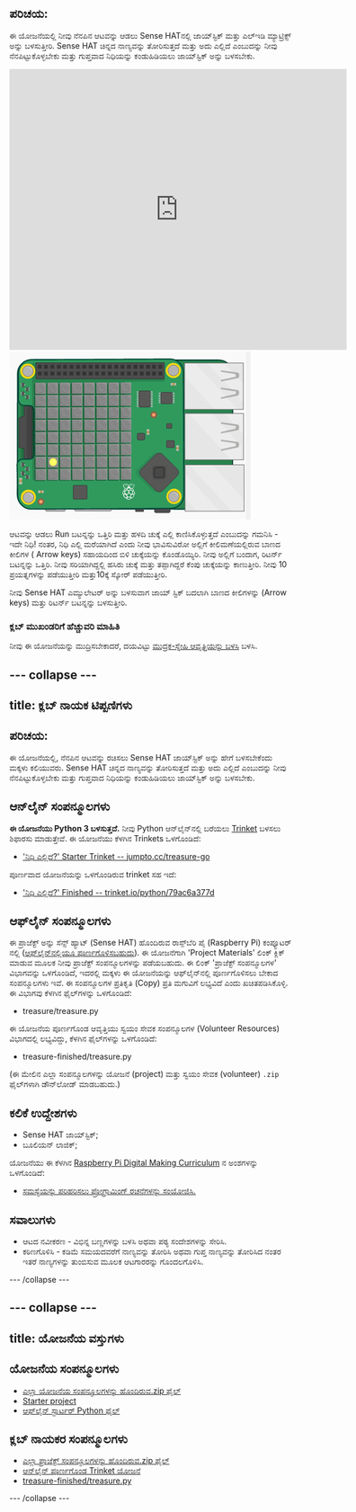 ## ಪರಿಚಯ:

ಈ ಯೋಜನೆಯಲ್ಲಿ ನೀವು ನೆನಪಿನ ಆಟವನ್ನು ಆಡಲು Sense HATನಲ್ಲಿ ಜಾಯ್‌ಸ್ಟಿಕ್ ಮತ್ತು ಎಲ್ಇಡಿ ಮ್ಯಾಟ್ರಿಕ್ಸ್ ಅನ್ನು ಬಳಸುತ್ತೀರಿ. Sense HAT ಚಿನ್ನದ ನಾಣ್ಯವನ್ನು ತೋರಿಸುತ್ತದೆ ಮತ್ತು ಅದು ಎಲ್ಲಿದೆ ಎಂಬುದನ್ನು ನೀವು ನೆನಪಿಟ್ಟುಕೊಳ್ಳಬೇಕು ಮತ್ತು ಗುಪ್ತವಾದ ನಿಧಿಯನ್ನು ಕಂಡುಹಿಡಿಯಲು ಜಾಯ್‌ಸ್ಟಿಕ್ ಅನ್ನು ಬಳಸಬೇಕು.

<div class="trinket">
  <iframe src="https://trinket.io/embed/python/79ac6a377d?outputOnly=true&start=result" width="600" height="500" frameborder="0" marginwidth="0" marginheight="0" allowfullscreen mark="crwd-mark">
</iframe> <img src="images/treasure-final.png" />
</div>

ಆಟವನ್ನು ಆಡಲು Run ಬಟನ್ನನ್ನು ಒತ್ತಿರಿ ಮತ್ತು ಹಳದಿ ಚುಕ್ಕೆ ಎಲ್ಲಿ ಕಾಣಿಸಿಕೊಳ್ಳುತ್ತದೆ ಎಂಬುದನ್ನು ಗಮನಿಸಿ - ಇದೇ ನಿಧಿ! ನಂತರ, ನಿಧಿ ಎಲ್ಲಿ ಮರೆಯಾಗಿದೆ ಎಂದು ನೀವು ಭಾವಿಸುವಿರೋ ಅಲ್ಲಿಗೆ ಕೀಲಿಮಣೆಯಲ್ಲಿರುವ ಬಾಣದ ಕೀಲಿಗಳ ( Arrow keys) ಸಹಾಯದಿಂದ ಬಿಳಿ ಚುಕ್ಕೆಯನ್ನು ಕೊಂಡೊಯ್ಯಿರಿ. ನೀವು ಅಲ್ಲಿಗೆ ಬಂದಾಗ, ರಿಟರ್ನ್ ಬಟನ್ನನ್ನು ಒತ್ತಿರಿ. ನೀವು ಸರಿಯಾಗಿದ್ದಲ್ಲಿ ಹಸಿರು ಚುಕ್ಕೆ ಮತ್ತು ತಪ್ಪಾಗಿದ್ದರೆ ಕೆಂಪು ಚುಕ್ಕೆಯನ್ನು ಕಾಣುತ್ತೀರಿ. ನೀವು 10 ಪ್ರಯತ್ನಗಳನ್ನು ಪಡೆಯುತ್ತೀರಿ ಮತ್ತು10ಕ್ಕೆ ಸ್ಕೋರ್ ಪಡೆಯುತ್ತೀರಿ.

ನೀವು Sense HAT ಎಮ್ಯುಲೇಟರ್ ಅನ್ನು ಬಳಸುವಾಗ ಜಾಯ್ ಸ್ಟಿಕ್ ಬದಲಾಗಿ ಬಾಣದ ಕೀಲಿಗಳನ್ನು (Arrow keys) ಮತ್ತು ರಿಟರ್ನ್ ಬಟನ್ನನ್ನು ಬಳಸುತ್ತೀರಿ.

### ಕ್ಲಬ್ ಮುಖಂಡರಿಗೆ ಹೆಚ್ಚುವರಿ ಮಾಹಿತಿ

ನೀವು ಈ ಯೋಜನೆಯನ್ನು ಮುದ್ರಿಸಬೇಕಾದರೆ, ದಯವಿಟ್ಟು [ಮುದ್ರಕ-ಸ್ನೇಹಿ ಆವೃತ್ತಿಯನ್ನು ಬಳಸಿ](https://projects.raspberrypi.org/kn-IN/projects/wheres-the-treasure/print) ಬಳಸಿ.

--- collapse ---
---
title: ಕ್ಲಬ್ ನಾಯಕ ಟಿಪ್ಪಣಿಗಳು
---

## ಪರಿಚಯ:

ಈ ಯೋಜನೆಯಲ್ಲಿ, ನೆನಪಿನ ಆಟವನ್ನು ರಚಿಸಲು Sense HAT ಜಾಯ್‌ಸ್ಟಿಕ್ ಅನ್ನು ಹೇಗೆ ಬಳಸಬೇಕೆಂದು ಮಕ್ಕಳು ಕಲಿಯುವರು. Sense HAT ಚಿನ್ನದ ನಾಣ್ಯವನ್ನು ತೋರಿಸುತ್ತದೆ ಮತ್ತು ಅದು ಎಲ್ಲಿದೆ ಎಂಬುದನ್ನು ನೀವು ನೆನಪಿಟ್ಟುಕೊಳ್ಳಬೇಕು ಮತ್ತು ಗುಪ್ತವಾದ ನಿಧಿಯನ್ನು ಕಂಡುಹಿಡಿಯಲು ಜಾಯ್‌ಸ್ಟಿಕ್ ಅನ್ನು ಬಳಸಬೇಕು.

## ಆನ್‌ಲೈನ್ ಸಂಪನ್ಮೂಲಗಳು

**ಈ ಯೋಜನೆಯು Python 3 ಬಳಸುತ್ತದೆ.** ನೀವು Python ಆನ್‌ಲೈನ್‌ನಲ್ಲಿ ಬರೆಯಲು [Trinket](https://trinket.io/) ಬಳಸಲು ಶಿಫಾರಸು ಮಾಡುತ್ತೇವೆ. ಈ ಯೋಜನೆಯು ಕೆಳಗಿನ Trinkets ಒಳಗೊಂಡಿದೆ:

* ['ನಿಧಿ ಎಲ್ಲಿದೆ?' Starter Trinket -- jumpto.cc/treasure-go](http://jumpto.cc/treasure-go)

ಪೂರ್ಣವಾದ ಯೋಜನೆಯನ್ನು ಒಳಗೊಂಡಿರುವ trinket ಸಹ ಇದೆ:

* ['ನಿಧಿ ಎಲ್ಲಿದೆ?' Finished -- trinket.io/python/79ac6a377d](https://trinket.io/python/79ac6a377d)

## ಆಫ್‌ಲೈನ್ ಸಂಪನ್ಮೂಲಗಳು

ಈ ಪ್ರಾಜೆಕ್ಟ್ ಅನ್ನು ಸೆನ್ಸ್ ಹ್ಯಾಟ್ (Sense HAT) ಹೊಂದಿರುವ ರಾಸ್ಪ್‌ಬೆರಿ ಪೈ (Raspberry Pi) ಕಂಪ್ಯೂಟರ್ ನಲ್ಲಿ ([ಆಫ್‌ಲೈನ್‌ನಲ್ಲಿಯೂ ಪೂರ್ಣಗೊಳಿಸಬಹುದು](https://www.codeclubprojects.org/en-GB/resources/physical-sense-hat/)). ಈ ಯೋಜನೆಗಾಗಿ 'Project Materials' ಲಿಂಕ್ ಕ್ಲಿಕ್ ಮಾಡುವ ಮೂಲಕ ನೀವು ಪ್ರಾಜೆಕ್ಟ್ ಸಂಪನ್ಮೂಲಗಳನ್ನು ಪಡೆಯಬಹುದು. ಈ ಲಿಂಕ್ 'ಪ್ರಾಜೆಕ್ಟ್ ಸಂಪನ್ಮೂಲಗಳ' ವಿಭಾಗವನ್ನು ಒಳಗೊಂಡಿದೆ, ಇದರಲ್ಲಿ ಮಕ್ಕಳು ಈ ಯೋಜನೆಯನ್ನು ಆಫ್‌ಲೈನ್‌ನಲ್ಲಿ ಪೂರ್ಣಗೊಳಿಸಲು ಬೇಕಾದ ಸಂಪನ್ಮೂಲಗಳು ಇವೆ. ಈ ಸಂಪನ್ಮೂಲಗಳ ಪ್ರತಿಕೃತಿ (Copy) ಪ್ರತಿ ಮಗುವಿಗೆ ಲಭ್ಯವಿದೆ ಎಂದು ಖಚಿತಪಡಿಸಿಕೊಳ್ಳಿ. ಈ ವಿಭಾಗವು ಕೆಳಗಿನ ಫೈಲ್‌ಗಳನ್ನು ಒಳಗೊಂಡಿದೆ:

* treasure/treasure.py

ಈ ಯೋಜನೆಯ ಪೂರ್ಣಗೊಂಡ ಆವೃತ್ತಿಯು ಸ್ವಯಂ ಸೇವಕ ಸಂಪನ್ಮೂಲಗಳ (Volunteer Resources) ವಿಭಾಗದಲ್ಲಿ ಲಭ್ಯವಿದ್ದು, ಕೆಳಗಿನ ಫೈಲ್‌ಗಳನ್ನು ಒಳಗೊಂಡಿದೆ:

* treasure-finished/treasure.py

(ಈ ಮೇಲಿನ ಎಲ್ಲಾ ಸಂಪನ್ಮೂಲಗಳನ್ನು ಯೋಜನೆ (project) ಮತ್ತು ಸ್ವಯಂ ಸೇವಕ (volunteer) `.zip` ಫೈಲ್‌ಗಳಾಗಿ ಡೌನ್‌ಲೋಡ್ ಮಾಡಬಹುದು.)

## ಕಲಿಕೆ ಉದ್ದೇಶಗಳು

* Sense HAT ಜಾಯ್‌ಸ್ಟಿಕ್;
* ಬೂಲಿಯನ್ ಲಾಜಿಕ್;

ಯೋಜನೆಯು ಈ ಕೆಳಗಿನ [Raspberry Pi Digital Making Curriculum](http://rpf.io/curriculum) ನ ಅಂಶಗಳನ್ನು ಒಳಗೊಂಡಿದೆ:

* [ಸಮಸ್ಯೆಯನ್ನು ಪರಿಹರಿಸಲು ಪ್ರೋಗ್ರಾಮಿಂಗ್ ರಚನೆಗಳನ್ನು ಸಂಯೋಜಿಸಿ.](https://www.raspberrypi.org/curriculum/programming/builder)

## ಸವಾಲುಗಳು

* ಆಟದ ನವೀಕರಣ - ವಿಭಿನ್ನ ಬಣ್ಣಗಳನ್ನು ಬಳಸಿ ಅಥವಾ ಪಠ್ಯ ಸಂದೇಶಗಳನ್ನು ಸೇರಿಸಿ. 
* ಕಠಿಣಗೊಳಿಸಿ - ಕಡಿಮೆ ಸಮಯದವರೆಗೆ ನಾಣ್ಯವನ್ನು ತೋರಿಸಿ ಅಥವಾ ಗುಪ್ತ ನಾಣ್ಯವನ್ನು ತೋರಿಸಿದ ನಂತರ ಇತರೆ ನಾಣ್ಯಗಳನ್ನು ತುಂಬಿಸುವ ಮೂಲಕ ಆಟಗಾರರನ್ನು ಗೊಂದಲಗೊಳಿಸಿ. 

--- /collapse ---

--- collapse ---
---
title: ಯೋಜನೆಯ ವಸ್ತುಗಳು
---

## ಯೋಜನೆಯ ಸಂಪನ್ಮೂಲಗಳು

* [ಎಲ್ಲಾ ಯೋಜನೆಯ ಸಂಪನ್ಮೂಲಗಳನ್ನು ಹೊಂದಿರುವ.zip ಫೈಲ್](resources/treasure-project-resources.zip)
* [Starter project](http://jumpto.cc/treasure-go)
* [ಆಫ್‌ಲೈನ್ ಸ್ಟಾರ್ಟರ್ Python ಫೈಲ್](resources/treasure-treasure.py)

## ಕ್ಲಬ್ ನಾಯಕರ ಸಂಪನ್ಮೂಲಗಳು

* [ಎಲ್ಲಾ ಪ್ರಾಜೆಕ್ಟ್ ಸಂಪನ್ಮೂಲಗಳನ್ನು ಹೊಂದಿರುವ.zip ಫೈಲ್](resources/treasure-volunteer-resources.zip)
* [ಆನ್‌ಲೈನ್ ಪೂರ್ಣಗೊಂಡ Trinket ಯೋಜನೆ](https://trinket.io/python/79ac6a377d)
* [treasure-finished/treasure.py](resources/treasure-finished-treasure.py)

--- /collapse ---